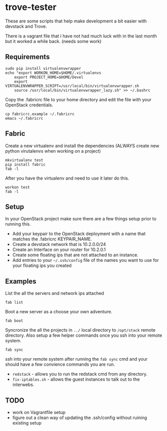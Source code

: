 trove-tester
============

These are some scripts that help make development a bit easier with devstack
and Trove.

There is a vagrant file that i have not had much luck with in the last month but it
worked a while back. (needs some work)


Requirements
------------

    sudo pip install virtualenvwrapper
    echo "export WORKON_HOME=$HOME/.virtualenvs
        export PROJECT_HOME=$HOME/Devel
        export VIRTUALENVWRAPPER_SCRIPT=/usr/local/bin/virtualenvwrapper.sh
        source /usr/local/bin/virtualenvwrapper_lazy.sh" >> ~/.bashrc

Copy the .fabricrc file to your home directory and edit the file with your
OpenStack credentials.

    cp fabricrc.example ~/.fabricrc
    emacs ~/.fabricrc

Fabric
------

Create a new virtualenv and install the dependencies (ALWAYS create new
python virutalenvs when working on a project)

    mkvirtualenv test
    pip install fabric
    fab -l

After you have the virtualenv and need to use it later do this.

    workon test
    fab -l


Setup
-----

In your OpenStack project make sure there are a few things setup prior to
running this.

- Add your keypair to the OpenStack deployment with a name that matches
the .fabricrc KEYPAIR_NAME.
- Create a devstack network that is 10.2.0.0/24
- Create an Interface on your router for 10.2.0.1
- Create some floating ips that are not attached to an instance.
- Add entries to your `~/.ssh/config` file of the names you want to use for
your floating ips you created


Examples
--------

List the all the servers and network ips attached

    fab list

Boot a new server as a choose your own adventure.

    fab boot

Syncronize the all the projects in `../` local directory to `/opt/stack`
remote directory. Also setup a few helper commands once you ssh into your
remote system.

    fab sync

ssh into your remote system after running the `fab sync` cmd and your should
have a few convience commands you are run.

- `redstack` - allows you to run the redstack cmd from any directory.
- `fix-iptables.sh` - allows the guest instances to talk out to the interwebs.


TODO
----

- work on Vagrantfile setup
- figure out a clean way of updating the .ssh/config without ruining
existing setup
